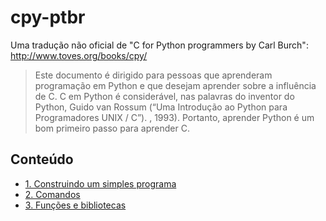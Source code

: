 # cpy-ptbr
Uma tradução não oficial de  "C for Python programmers  by Carl Burch": http://www.toves.org/books/cpy/

> Este documento é dirigido para pessoas que aprenderam programação em Python e que desejam aprender sobre a influência de C. C em Python é considerável, nas palavras do inventor do Python, Guido van Rossum (“Uma Introdução ao Python para Programadores UNIX / C”). , 1993). Portanto, aprender Python é um bom primeiro passo para aprender C.

## Conteúdo

* [1. Construindo um simples programa](cap01.md)
* [2. Comandos](cap02.md)
* [3. Funções e bibliotecas](cap03.md)






